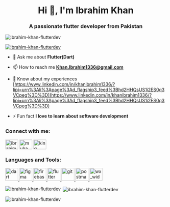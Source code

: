 <h1 align="center">Hi 👋, I'm Ibrahim Khan</h1>
<h3 align="center">A passionate flutter developer from Pakistan</h3>

<p align="left"> <img src="https://komarev.com/ghpvc/?username=ibrahim-khan-flutterdev&label=Profile%20views&color=0e75b6&style=flat" alt="ibrahim-khan-flutterdev" /> </p>

<p align="left"> <a href="https://github.com/ryo-ma/github-profile-trophy"><img src="https://github-profile-trophy.vercel.app/?username=ibrahim-khan-flutterdev" alt="ibrahim-khan-flutterdev" /></a> </p>

- 💬 Ask me about **Flutter(Dart)**

- 📫 How to reach me **Khan.Ibrahim1336@gmail.com**

- 📄 Know about my experiences [https://www.linkedin.com/in/khanibrahim1336/?lipi=urn%3Ali%3Apage%3Ad_flagship3_feed%3Bhd2HHQsUS1i2ES0q3VCpeg%3D%3D](https://www.linkedin.com/in/khanibrahim1336/?lipi=urn%3Ali%3Apage%3Ad_flagship3_feed%3Bhd2HHQsUS1i2ES0q3VCpeg%3D%3D)

- ⚡ Fun fact **I love to learn about software development**

<h3 align="left">Connect with me:</h3>
<p align="left">
<a href="https://linkedin.com/in/ibrahim khan" target="blank"><img align="center" src="https://raw.githubusercontent.com/rahuldkjain/github-profile-readme-generator/master/src/images/icons/Social/linked-in-alt.svg" alt="ibrahim khan" height="30" width="40" /></a>
<a href="https://fb.com/muhammad ibrahim" target="blank"><img align="center" src="https://raw.githubusercontent.com/rahuldkjain/github-profile-readme-generator/master/src/images/icons/Social/facebook.svg" alt="muhammad ibrahim" height="30" width="40" /></a>
<a href="https://instagram.com/king_______khan_13" target="blank"><img align="center" src="https://raw.githubusercontent.com/rahuldkjain/github-profile-readme-generator/master/src/images/icons/Social/instagram.svg" alt="king_______khan_13" height="30" width="40" /></a>
</p>

<h3 align="left">Languages and Tools:</h3>
<p align="left"> <a href="https://dart.dev" target="_blank" rel="noreferrer"> <img src="https://www.vectorlogo.zone/logos/dartlang/dartlang-icon.svg" alt="dart" width="40" height="40"/> </a> <a href="https://www.figma.com/" target="_blank" rel="noreferrer"> <img src="https://www.vectorlogo.zone/logos/figma/figma-icon.svg" alt="figma" width="40" height="40"/> </a> <a href="https://firebase.google.com/" target="_blank" rel="noreferrer"> <img src="https://www.vectorlogo.zone/logos/firebase/firebase-icon.svg" alt="firebase" width="40" height="40"/> </a> <a href="https://flutter.dev" target="_blank" rel="noreferrer"> <img src="https://www.vectorlogo.zone/logos/flutterio/flutterio-icon.svg" alt="flutter" width="40" height="40"/> </a> <a href="https://git-scm.com/" target="_blank" rel="noreferrer"> <img src="https://www.vectorlogo.zone/logos/git-scm/git-scm-icon.svg" alt="git" width="40" height="40"/> </a> <a href="https://postman.com" target="_blank" rel="noreferrer"> <img src="https://www.vectorlogo.zone/logos/getpostman/getpostman-icon.svg" alt="postman" width="40" height="40"/> </a> <a href="https://www.wxwidgets.org/" target="_blank" rel="noreferrer"> <img src="https://upload.wikimedia.org/wikipedia/commons/b/bb/WxWidgets.svg" alt="wx_widgets" width="40" height="40"/> </a> </p>

<p><img align="left" src="https://github-readme-stats.vercel.app/api/top-langs?username=ibrahim-khan-flutterdev&show_icons=true&locale=en&layout=compact" alt="ibrahim-khan-flutterdev" /></p>

<p>&nbsp;<img align="center" src="https://github-readme-stats.vercel.app/api?username=ibrahim-khan-flutterdev&show_icons=true&locale=en" alt="ibrahim-khan-flutterdev" /></p>

<p><img align="center" src="https://github-readme-streak-stats.herokuapp.com/?user=ibrahim-khan-flutterdev&" alt="ibrahim-khan-flutterdev" /></p>
